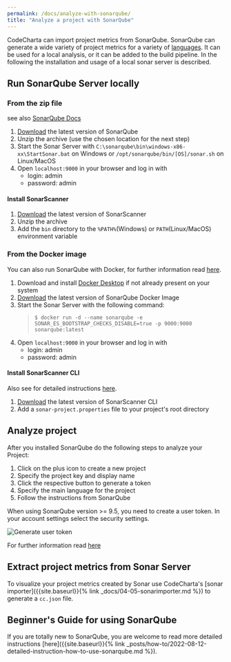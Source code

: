 ```yaml
---
permalink: /docs/analyze-with-sonarqube/
title: "Analyze a project with SonarQube"
---
```


CodeCharta can import project metrics from SonarQube. SonarQube can generate a wide variety of project metrics for a variety of [languages](https://www.sonarqube.org/features/multi-languages/). It can be used for a local analysis, or it can be added to the build pipeline. In the following the installation and usage of a local sonar server is described.

## Run SonarQube Server locally

### From the zip file

see also [SonarQube Docs](https://docs.sonarqube.org/latest/setup/get-started-2-minutes/)

1. [Download](https://www.sonarqube.org/downloads/) the latest version of SonarQube
2. Unzip the archive (use the chosen location for the next step)
3. Start the Sonar Server with
   `C:\sonarqube\bin\windows-x86-xx\StartSonar.bat` on Windows or
   `/opt/sonarqube/bin/[OS]/sonar.sh` on Linux/MacOS
4. Open `localhost:9000` in your browser and log in with
    - login: admin
    - password: admin

#### Install SonarScanner

1. [Download](https://docs.sonarqube.org/latest/analysis/scan/sonarscanner/) the latest version of SonarScanner
2. Unzip the archive
3. Add the `bin` directory to the `%PATH%`(Windows) or `PATH`(Linux/MacOS) environment variable

### From the Docker image

You can also run SonarQube with Docker, for further information read [here](https://hub.docker.com/_/sonarqube/).

1. Download and install [Docker Desktop](https://docs.docker.com/desktop/install/windows-install/) if not already present on your system
2. [Download](https://hub.docker.com/_/sonarqube/) the latest version of SonarQube Docker Image
3. Start the Sonar Server with the following command:
    > `$ docker run -d --name sonarqube -e SONAR_ES_BOOTSTRAP_CHECKS_DISABLE=true -p 9000:9000 sonarqube:latest`
4. Open `localhost:9000` in your browser and log in with
    - login: admin
    - password: admin

#### Install SonarScanner CLI

Also see for detailed instructions [here](https://docs.sonarqube.org/latest/analysis/scan/sonarscanner/).

1. [Download](https://hub.docker.com/r/sonarsource/sonar-scanner-cli) the latest version of SonarScanner CLI
2. Add a `sonar-project.properties` file to your project's root directory

## Analyze project

After you installed SonarQube do the following steps to analyze your Project:

1. Click on the plus icon to create a new project
2. Specify the project key and display name
3. Click the respective button to generate a token
4. Specify the main language for the project
5. Follow the instructions from SonarQube

When using SonarQube version >= 9.5, you need to create a user token. In your account settings select the security settings.

![Generate user token]({{site.baseurl}}/assets/images/docs/how-to/generate_user_token.png)

For further information read [here](https://docs.sonarqube.org/latest/project-administration/project-existence/)

## Extract project metrics from Sonar Server

To visualize your project metrics created by Sonar use CodeCharta's [sonar importer]({{site.baseurl}}{% link _docs/04-05-sonarimporter.md %}) to generate a `cc.json` file.

## Beginner's Guide for using SonarQube

If you are totally new to SonarQube, you are welcome to read more detailed instructions [here]({{site.baseurl}}{% link _posts/how-to/2022-08-12-detailed-instruction-how-to-use-sonarqube.md %}).
